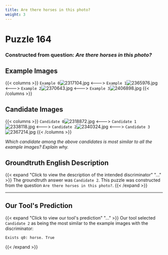 ```yaml
---
title: Are there horses in this photo?
weight: 3
---
```


# Puzzle 164
### Constructed from question: _Are there horses in this photo?_


## Example Images
{{< columns >}}
`Example 0`![2317104.jpg](/gqa_images/2317104.jpg)
<--->
`Example 1`![2365976.jpg](/gqa_images/2365976.jpg)
<--->
`Example 2`![2370643.jpg](/gqa_images/2370643.jpg)
<--->
`Example 3`![2406898.jpg](/gqa_images/2406898.jpg)
{{< /columns >}}

## Candidate Images
{{< columns >}}
`Candidate 0`![2318872.jpg](/gqa_images/2318872.jpg)
<--->
`Candidate 1`![2338118.jpg](/gqa_images/2338118.jpg)
<--->
`Candidate 2`![2340324.jpg](/gqa_images/2340324.jpg)
<--->
`Candidate 3`![2367214.jpg](/gqa_images/2367214.jpg)
{{< /columns >}}

*Which candidate among the above candidates is most similar to all the example images? Explain why.*

## Groundtruth English Description

{{< expand "Click to view the description of the intended discriminator" "..." >}}
The groundtruth answer was `Candidate 2`. This puzzle was constructed from the question `Are there horses in this photo?`.
{{< /expand >}}

---

## Our Tool's Prediction

{{< expand "Click to view our tool's prediction" "..." >}}
Our tool selected `Candidate 2` as being the most similar to the example images with the discriminator:
```plaintext
Exists q0: horse. True
```
{{< /expand >}}
